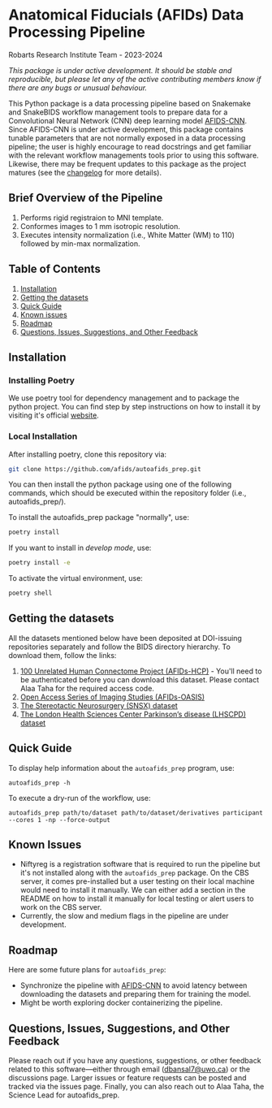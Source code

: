 # Anatomical Fiducials (AFIDs) Data Processing Pipeline 
Robarts Research Institute Team - 2023-2024


*This package is under active development. It should be stable and reproducible, but please let any of the active contributing members know if there are any bugs or unusual behaviour.*

This Python package is a data processing pipeline based on Snakemake and SnakeBIDS workflow management tools to prepare data for a Convolutional Neural Network (CNN) deep learning model [AFIDS-CNN](https://github.com/afids/afids-CNN). Since AFIDS-CNN is under active development, this package contains tunable parameters that are not normally exposed in a data processing pipeline; the user is highly encourage to read docstrings and get familiar with the relevant workflow managements tools prior to using this software. Likewise, there may be frequent updates to this package as the project matures (see the [changelog](CHANGELOG.md) for more details).

## Brief Overview of the Pipeline
1. Performs rigid registraion to MNI template.
2. Conformes images to 1 mm isotropic resolution. 
3. Executes intensity normalization (i.e., White Matter (WM) to 110) followed by min-max normalization.

## Table of Contents
1. [Installation](#installation)
2. [Getting the datasets](#getting-the-datasets)
3. [Quick Guide](#quick-guide) 
4. [Known issues](#known-issues)
5. [Roadmap](#roadmap)
6. [Questions, Issues, Suggestions, and Other Feedback](#questions--issues)

## Installation

### Installing Poetry
We use poetry tool for dependency management and to package the python project. You can find step by step instructions on how to install it by visiting it's official [website](https://python-poetry.org/docs/).

### Local Installation

After installing poetry, clone this repository via:

```bash
git clone https://github.com/afids/autoafids_prep.git
```

You can then install the python package using one of the following commands, which should be executed within the repository folder (i.e., autoafids_prep/).

To install the autoafids_prep package "normally", use:

```bash
poetry install
```
If you want to install in _develop mode_, use:

```bash
poetry install -e
```

To activate the virtual environment, use:

```bash
poetry shell
```

## Getting the datasets
All the datasets mentioned below have been deposited at DOI-issuing repositories separately and follow the BIDS directory hierarchy. To download them, follow the links:

1. [100 Unrelated Human Connectome Project (AFIDs-HCP)](https://zenodo.org/records/8072105) - You'll need to be authenticated before you can download this dataset. Please contact Alaa Taha for the required access code. 
2. [Open Access Series of Imaging Studies (AFIDs-OASIS)](https://zenodo.org/records/7641090)
3. [The Stereotactic Neurosurgery (SNSX) dataset](https://openneuro.org/datasets/ds004470/versions/1.0.0)
4. [The London Health Sciences Center Parkinson’s disease (LHSCPD) dataset](https://openneuro.org/datasets/ds004471/versions/1.0.0)

## Quick Guide
To display help information about the `autoafids_prep` program, use:

```
autoafids_prep -h
```

To execute a dry-run of the workflow, use:

```
autoafids_prep path/to/dataset path/to/dataset/derivatives participant --cores 1 -np --force-output
```
## Known Issues
- Niftyreg is a registration software that is required to run the pipeline but it's not installed along with the `autoafids_prep` package. On the CBS server, it comes pre-installed but a user testing on their local machine would need to install it manually. We can either add a section in the README on how to install it manually for local testing or alert users to work on the CBS server.
- Currently, the slow and medium flags in the pipeline are under development.

## Roadmap
Here are some future plans for `autoafids_prep`:
- Synchronize the pipeline with [AFIDS-CNN](https://github.com/afids/afids-CNN) to avoid latency between downloading the datasets and preparing them for training the model. 
- Might be worth exploring docker containerizing the pipeline. 

## Questions, Issues, Suggestions, and Other Feedback
Please reach out if you have any questions, suggestions, or other feedback related to this software—either through email (dbansal7@uwo.ca) or the discussions page. Larger issues or feature requests can be posted and tracked via the issues page. Finally, you can also reach out to Alaa Taha, the Science Lead for autoafids_prep.
